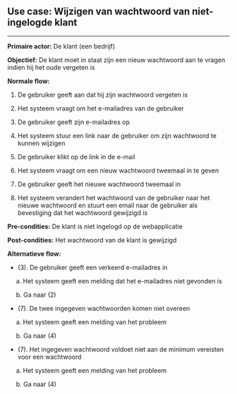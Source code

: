 
## Use case: Wijzigen van wachtwoord van niet-ingelogde klant
---

**Primaire actor:** De klant (een bedrijf)

**Objectief:** De klant moet in staat zijn een nieuw wachtwoord aan te vragen indien hij het oude vergeten is

**Normale flow:**


1. De gebruiker geeft aan dat hij zijn wachtwoord vergeten is

2. Het systeem vraagt om het e-mailadres van de gebruiker

3. De gebruiker geeft zijn e-mailadres op

4. Het systeem stuur een link naar de gebruiker om zijn wachtwoord te kunnen wijzigen

5. De gebruiker klikt op de link in de e-mail

6. Het systeem vraagt om een nieuw wachtwoord tweemaal in te geven 

7. De gebruiker geeft het nieuwe wachtwoord tweemaal in

8. Het systeem verandert het wachtwoord van de gebruiker naar het nieuwe wachtwoord en stuurt een email naar de gebruiker als bevestiging dat het wachtwoord gewijzigd is

**Pre-condities:** De klant is niet ingelogd op de webapplicatie

**Post-condities:** Het wachtwoord van de klant is gewijzigd 

**Alternatieve flow:**
* (3). De gebruiker geeft een verkeerd e-mailadres in

&nbsp;&nbsp;&nbsp;&nbsp; a. Het systeem geeft een melding dat het e-mailadres niet gevonden is

&nbsp;&nbsp;&nbsp;&nbsp; b. Ga naar (2)

* (7). De twee ingegeven wachtwoorden komen niet overeen

&nbsp;&nbsp;&nbsp;&nbsp; a. Het systeem geeft een melding van het probleem

&nbsp;&nbsp;&nbsp;&nbsp; b. Ga naar (4)

* (7). Het ingegeven wachtwoord voldoet niet aan de minimum vereisten voor een wachtwoord

&nbsp;&nbsp;&nbsp;&nbsp; a. Het systeem geeft een melding van het probleem

&nbsp;&nbsp;&nbsp;&nbsp; b. Ga naar (4)
